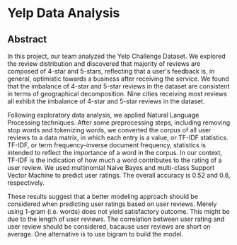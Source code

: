 # Yelp Data Analysis

## Abstract

In this project, our team analyzed the Yelp Challenge Dataset. We explored the review distribution and discovered that majority of reviews are composed of 4-star and 5-stars, reflecting that a user's feedback is, in general, optimistic towards a business after receiving the service. We found that the imbalance of 4-star and 5-star reviews in the dataset are consistent in terms of geographical decomposition. Nine cities receiving most reviews all exhibit the imbalance of 4-star and 5-star reviews in the dataset. 

Following exploratory data analysis, we applied Natural Language Processing techniques. After some preprocessing steps, including removing stop words and tokenizing words, we converted the corpus of all user reviews to a data matrix, in which each entry is a value, or TF-IDF statistics. TF-IDF, or term frequency-inverse document frequency, statistics is intended to reflect the importance of a word in the corpus. In our context, TF-IDF is the indication of how much a word contributes to the rating of a user review. We used multinomial Naive Bayes and multi-class Support Vector Machine to predict user ratings. The overall accuracy is 0.52 and 0.6, respectively. 

These results suggest that a better modeling approach should be considered when predicting user ratings based on user reviews. Merely using 1-gram (i.e. words) does not yield satisfactory outcome. This might be due to the length of user reviews. The correlation between user rating and user review should be considered, bacause user reviews are short on average. One alternative is to use bigram to build the model. 
